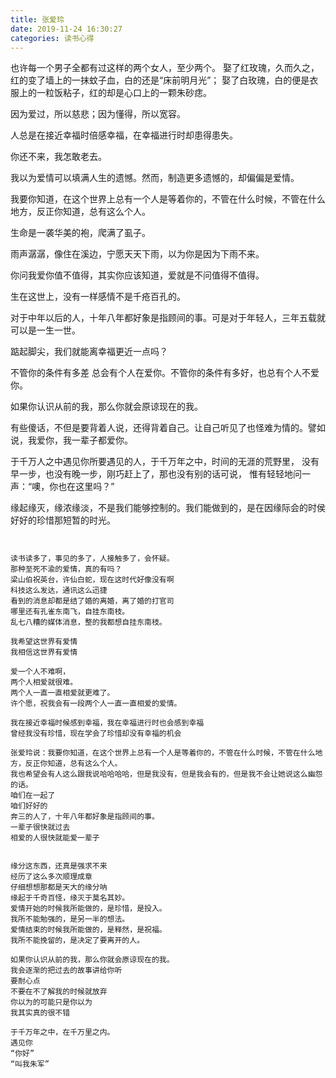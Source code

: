 ```yaml
---
title: 张爱玲
date: 2019-11-24 16:30:27
categories: 读书心得
---
```


也许每一个男子全都有过这样的两个女人，至少两个。
娶了红玫瑰，久而久之，红的变了墙上的一抹蚊子血，白的还是“床前明月光”；
娶了白玫瑰，白的便是衣服上的一粒饭粘子，红的却是心口上的一颗朱砂痣。

<!-- 我心口有朱砂痣，我床头有白月光 得不到的永远在搔动 真的是他妈的操蛋-->

因为爱过，所以慈悲；因为懂得，所以宽容。

人总是在接近幸福时倍感幸福，在幸福进行时却患得患失。

你还不来，我怎敢老去。

我以为爱情可以填满人生的遗憾。然而，制造更多遗憾的，却偏偏是爱情。

我要你知道，在这个世界上总有一个人是等着你的，不管在什么时候，不管在什么地方，反正你知道，总有这么个人。

生命是一袭华美的袍，爬满了虱子。

雨声潺潺，像住在溪边，宁愿天天下雨，以为你是因为下雨不来。

你问我爱你值不值得，其实你应该知道，爱就是不问值得不值得。

生在这世上，没有一样感情不是千疮百孔的。

对于中年以后的人，十年八年都好象是指顾间的事。可是对于年轻人，三年五载就可以是一生一世。

踮起脚尖，我们就能离幸福更近一点吗？

不管你的条件有多差 总会有个人在爱你。不管你的条件有多好，也总有个人不爱你。

如果你认识从前的我，那么你就会原谅现在的我。

有些傻话，不但是要背着人说，还得背着自己。让自己听见了也怪难为情的。譬如说，我爱你，我一辈子都爱你。

于千万人之中遇见你所要遇见的人，于千万年之中，时间的无涯的荒野里，
没有早一步，也没有晚一步，刚巧赶上了，那也没有别的话可说，
惟有轻轻地问一声：“噢，你也在这里吗？”

缘起缘灭，缘浓缘淡，不是我们能够控制的。我们能做到的，是在因缘际会的时侯好好的珍惜那短暂的时光。

```


读书读多了，事见的多了，人接触多了，会怀疑。
那种至死不渝的爱情，真的有吗？
梁山伯祝英台，许仙白蛇，现在这时代好像没有啊
科技这么发达，通讯这么迅捷
看到的消息却都是结了婚的离婚，离了婚的打官司
哪里还有孔雀东南飞，自挂东南枝。
乱七八糟的媒体消息，整的我都想自挂东南枝。

我希望这世界有爱情
我相信这世界有爱情

爱一个人不难啊，
两个人相爱就很难。
两个人一直一直相爱就更难了。
许个愿，祝我会有一段两个人一直一直相爱的爱情。

我在接近幸福时候感到幸福，我在幸福进行时也会感到幸福
曾经我没有珍惜，现在学会了珍惜却没有幸福的机会

张爱玲说：我要你知道，在这个世界上总有一个人是等着你的，不管在什么时候，不管在什么地方，反正你知道，总有这么个人。
我也希望会有人这么跟我说哈哈哈哈，但是我没有，但是我会有的，但是我不会让她说这么幽怨的话。
咱们在一起了
咱们好好的
奔三的人了，十年八年都好象是指顾间的事。
一辈子很快就过去
相爱的人很快就能爱一辈子


缘分这东西，还真是强求不来
经历了这么多次顺理成章
仔细想想那都是天大的缘分呐
缘起于千奇百怪，缘灭于莫名其妙。
爱情开始的时候我所能做的，是珍惜，是投入。
我所不能勉强的，是另一半的想法。
爱情结束的时候我所能做的，是释然，是祝福。
我所不能挽留的，是决定了要离开的人。

如果你认识从前的我，那么你就会原谅现在的我。
我会逐渐的把过去的故事讲给你听
要耐心点
不要在不了解我的时候就放弃
你以为的可能只是你以为
我其实真的很不错

于千万年之中，在千万里之内。
遇见你
“你好”
“叫我朱军”


```

